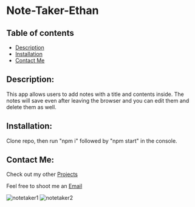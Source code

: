 # Note-Taker-Ethan



## Table of contents

-  [Description](#description)
-  [Installation](#installation)
-  [Contact Me](#contact-me)

## Description:
This app allows users to add notes with a title and contents inside. The notes will save even after leaving the browser and you can edit them and delete them as well. 


## Installation:
Clone repo, then run "npm i" followed by "npm start" in the console. 



## Contact Me:
Check out my other [Projects](https://github.com/Efox6179?tab=repositories)

Feel free to shoot me an [Email](mailto:efox6179@icloud.com) 


![notetaker1](https://user-images.githubusercontent.com/95189308/169715672-8ee0975b-8d29-487d-afd3-1b07ec1e6630.PNG)
![notetaker2](https://user-images.githubusercontent.com/95189308/169715679-cd0ed90b-cbe9-495b-94f7-b82318beaa65.PNG)
